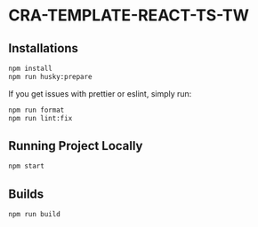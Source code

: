 # CRA-TEMPLATE-REACT-TS-TW

## Installations

```cmd
npm install
npm run husky:prepare
```

If you get issues with prettier or eslint, simply run:

```cmd
npm run format
npm run lint:fix
```

## Running Project Locally

```cmd
npm start
```

## Builds

```cmd
npm run build
```
